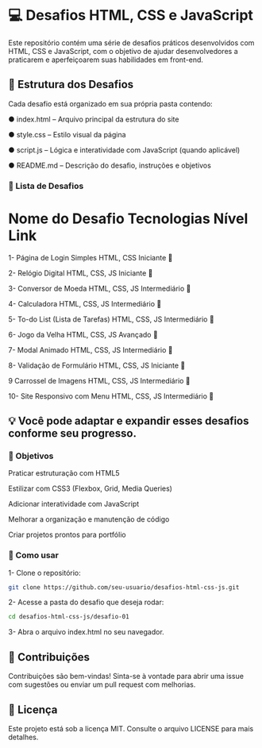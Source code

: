 # 💻 Desafios HTML, CSS e JavaScript
Este repositório contém uma série de desafios práticos desenvolvidos com HTML, CSS e JavaScript, com o objetivo de ajudar desenvolvedores a praticarem e aperfeiçoarem suas habilidades em front-end.

## 📁 Estrutura dos Desafios

Cada desafio está organizado em sua própria pasta contendo:

● index.html – Arquivo principal da estrutura do site

● style.css – Estilo visual da página

● script.js – Lógica e interatividade com JavaScript (quando aplicável)

● README.md – Descrição do desafio, instruções e objetivos

### 📌 Lista de Desafios
#	Nome do Desafio	Tecnologias	Nível	Link

1-	Página de Login Simples	HTML, CSS	Iniciante	🔗

2-	Relógio Digital	HTML, CSS, JS	Iniciante	🔗

3-	Conversor de Moeda	HTML, CSS, JS	Intermediário	🔗

4-	Calculadora	HTML, CSS, JS	Intermediário	🔗

5-	To-do List (Lista de Tarefas)	HTML, CSS, JS	Intermediário	🔗

6-	Jogo da Velha	HTML, CSS, JS	Avançado	🔗

7-	Modal Animado	HTML, CSS, JS	Intermediário	🔗

8-	Validação de Formulário	HTML, CSS, JS	Iniciante	🔗

9	Carrossel de Imagens	HTML, CSS, JS	Intermediário	🔗

10-	Site Responsivo com Menu	HTML, CSS, JS	Intermediário	🔗

## 💡 Você pode adaptar e expandir esses desafios conforme seu progresso.


### 🎯 Objetivos
Praticar estruturação com HTML5

Estilizar com CSS3 (Flexbox, Grid, Media Queries)

Adicionar interatividade com JavaScript

Melhorar a organização e manutenção de código

Criar projetos prontos para portfólio

### 🚀 Como usar

1- Clone o repositório:

```bash
git clone https://github.com/seu-usuario/desafios-html-css-js.git
```

2- Acesse a pasta do desafio que deseja rodar:

```bash
cd desafios-html-css-js/desafio-01
```

3- Abra o arquivo index.html no seu navegador.

## 🤝 Contribuições
Contribuições são bem-vindas! Sinta-se à vontade para abrir uma issue com sugestões ou enviar um pull request com melhorias.

## 📜 Licença
Este projeto está sob a licença MIT. Consulte o arquivo LICENSE para mais detalhes.







